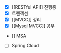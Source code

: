 - [x] [[RESTful API]] 진행중
- [x] 트랜잭선
- [x] [[MVCC]] 정리
- [x] [[Mysql MVCC]] 공부
- [] MSA
- [ ] Spring Cloud
